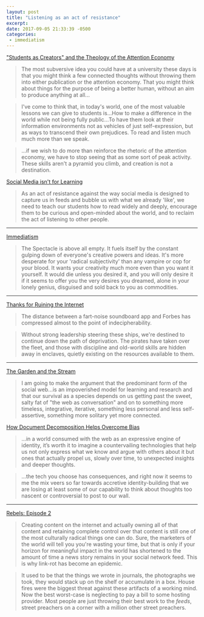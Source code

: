 ```yaml
---
layout: post
title: "Listening as an act of resistance"
excerpt: 
date: 2017-09-05 21:33:39 -0500
categories: 
 - immediatism
---
```


["Students as Creators" and the Theology of the Attention Economy](https://hapgood.us/2017/09/05/students-as-creators-and-the-capitalist-impulse/)

> The most subversive idea you could have at a university these days is that you might think a few connected thoughts without throwing them into either publication or the attention economy. That you might think about things for the purpose of being a better human, without an aim to produce anything at all...

> I've come to think that, in today's world, one of the most valuable lessons we can give to students is...How to make a difference in the world while not being fully public...To have them look at their information environments not as vehicles of just self-expression, but as ways to transcend their own prejudices. To read and listen much much more than we speak.

> ...if we wish to do more than reinforce the rhetoric of the attention economy, we have to stop seeing that as some sort of peak activity. These skills aren't a pyramid you climb, and creation is not a destination. 

[Social Media isn't for Learning](http://www.longviewoneducation.org/social-media-isnt-for-learning/)

> As an act of resistance against the way social media is designed to capture us in feeds and bubble us with what we already 'like', we need to teach our students how to read widely and deeply, encourage them to be curious and open-minded about the world, and to reclaim the act of listening to other people.

---

[Immediatism]({{site.url}}/2003/03/04/Hakim-Bey/)

> The Spectacle is above all empty. It fuels itself by the constant gulping down of everyone's creative powers and ideas. It's more desperate for your 'radical subjectivity' than any vampire or cop for your blood. It wants your creativity much more even than you want it yourself. It would die unless you desired it, and you will only desire it if it seems to offer you the very desires you dreamed, alone in your lonely genius, disguised and sold back to you as commodities.

---

[Thanks for Ruining the Internet]({{site.url}}/2014/02/12/thanks-for-ruining-the-internet/)

> The distance between a fart-noise soundboard app and Forbes has compressed almost to the point of indecipherability.

> Without strong leadership steering these ships, we're destined to continue down the path of deprivation. The pirates have taken over the fleet, and those with discipline and old-world skills are hidden away in enclaves, quietly existing on the resources available to them.

---

[The Garden and the Stream](https://hapgood.us/2015/10/17/the-garden-and-the-stream-a-technopastoral/)

> I am going to make the argument that the predominant form of the social web...is an impoverished model for learning and research and that our survival as a species depends on us getting past the sweet, salty fat of "the web as conversation" and on to something more timeless, integrative, iterative, something less personal and less self-assertive, something more solitary yet more connected.

[How Document Decomposition Helps Overcome Bias](https://hapgood.us/2016/09/04/how-document-decomposition-helps-overcome-bias/)

> ...in a world consumed with the web as an expressive engine of identity, it’s worth it to imagine a countervailing technologies that help us not only express what we know and argue with others about it but ones that actually propel us, slowly over time, to unexpected insights and deeper thoughts.

> ...the tech you choose has consequences, and right now it seems to me the mix veers so far towards accretive identity-building that we are losing at least some of our capability to think about thoughts too nascent or controversial to post to our wall.

---

[Rebels: Episode 2]({{site.url}}/2016/09/05/rebels-episode-2/)

> Creating content on the internet and actually owning all of that content and retaining complete control over that content is still one of the most culturally radical things one can do. Sure, the marketers of the world will tell you you're wasting your time, but that is only if your horizon for meaningful impact in the world has shortened to the amount of time a news story remains in your social network feed. This is why link-rot has become an epidemic. 

> It used to be that the things we wrote in journals, the photographs we took, they would stack up on the shelf or accumulate in a box. House fires were the biggest threat against these artifacts of a working mind. Now the best worst-case is neglecting to pay a bill to some hosting provider. Most people are just throwing their best work to the _feeds_, street preachers on a corner with a million other street preachers.

